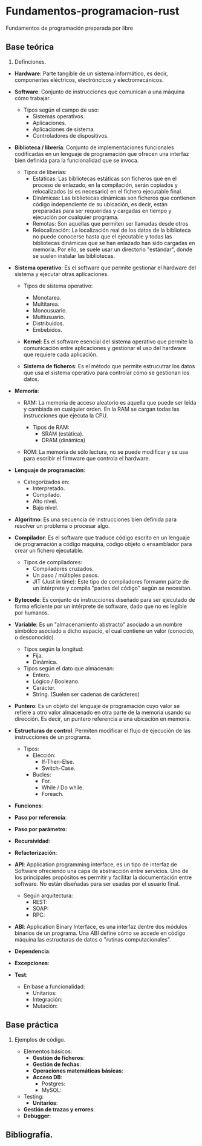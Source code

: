 # Fundamentos-programacion-rust
Fundamentos de programación preparada por libre

## Base teórica

1. Definciones.
- **Hardware**: Parte tangible de un sistema informático, es decir, componentes eléctricos, electróncicos y electromecánicos.


- **Software**: Conjunto de instrucciones que comunican a una máquina cómo trabajar.
    - Tipos según el campo de uso:
      - Sistemas operativos.
      - Aplicaciones.
      - Aplicaciones de sistema.
      - Controladores de dispositivos.


- **Biblioteca / librería**: Conjunto de implementaciones funcionales codificadas en un lenguaje de programación que ofrecen una interfaz bien definida para la funcionalidad que se invoca.
    - Tipos de liberías:
        - Estáticas: Las bibliotecas estáticas son ficheros que en el proceso de enlazado, en la compilación, serán copiados
        y relocalizados (si es necesario) en el fichero ejecutable final.
        - Dinámicas: Las bibliotecas dinámicas son ficheros que contienen código independiente de su ubicación,
        es decir, están preparadas para ser requeridas y cargadas en tiempo y ejecución por cualquier programa.
        - Remotas: Son aquellas que permiten ser llamadas desde otros
        - Relocalización: La localización real de los datos de la biblioteca no puede conocerse hasta que el ejecutable y todas las bibliotecas dinámicas que se han enlazado han sido cargadas en memoria. Por ello, se suele usar un directorio "estándar", donde se suelen instalar las bibliotecas.


- **Sistema operativo**: Es el software que permite gestionar el hardware del sistema y ejecutar otras aplicaciones.
  - Tipos de sistema operativo:
    - Monotarea.
    - Multitarea.
    - Monousuario.
    - Multiusuario.
    - Distribuidos.
    - Embebidos.


  - **Kernel**: Es el software esencial del sistema operativo que permite la comunicación entre aplicaciones y gestionar el
    uso del hardware que requiere cada aplicación.


  - **Sistema de ficheros**: Es el método que permite estrucutrar los datos que usa el sistema operativo para controlar cómo se gestionan los datos.


- **Memoria**:
  - RAM: La memoria de acceso aleatorio es aquella que puede ser leída y cambiada en cualquier orden. En la RAM se cargan todas las instrucciones que ejecuta la CPU.
    - Tipos de RAM:
      -   SRAM (estática).
      -   DRAM (dinámica)

  - ROM: La memoria de sólo lectura, no se puede modificar y se usa para escribir el firmware que controla el hardware.


- **Lenguaje de programación**:
    - Categorizados en:
      - Interpretado.
      - Compilado.
      - Alto nivel.
      - Bajo nivel.


- **Algoritmo**: Es una secuencia de instrucciones bien definida para resolver un problema o procesar algo.


- **Compilador**: Es el software que traduce código escrito en un lenguaje de programación a código máquina, código objeto o ensamblador para crear un fichero ejecutable.
  - Tipos de compiladores:
    - Compiladores cruzados.
    - Un paso / múltiples pasos.
    - JIT (Just in time): Este tipo de compiladores formamn parte de un intérprete y compila "partes del código" según se necesitan.

- **Bytecode**: Es conjunto de instrucciones diseñado para ser ejecutado de forma eficiente por un intérprete de software, dado que no es legible por humanos.


- **Variable**: Es un "almacenamiento abstracto" asociado a un nombre simbólco asociado a dicho espacio, el cual contiene un valor (conocido, o desconocido).
  - Tipos según la longitud:
    - Fija.
    - Dinámica.
  - Tipos según el dato que almacenan:
    - Entero.
    - Lógico / Booleano.
    - Carácter.
    - String. (Suelen ser cadenas de carácteres)

- **Puntero**: Es un objeto del lenguaje de programación cuyo valor se refiere a otro valor almacenado en otra parte de la memoria usando su dirección. Es decir, un puntero referencia a una ubicación en memoria.

- **Estructuras de control**: Permiten modificar el flujo de ejecución de las instrucciones de un programa.
  - Tipos:
    - Elección:
      - If-Then-Else.
      - Switch-Case.
    - Bucles:
      - For.
      - While / Do while.
      - Foreach.


- **Funciones**:


- **Paso por referencia**:


- **Paso por parámetro**:

- **Recursividad**:


- **Refactorización**:


- **API**: Application programming interface,  es un tipo de interfaz de Software ofreciendo una capa de abstracción entre servicios. Uno de los principales propósitos es
permitir y facilitar la documentación entre software. No están diseñadas para ser usadas por el usuario final.
  - Según arquitectura:
    - REST:
    - SOAP:
    - RPC:


- **ABI**: Application Binary Interface, es una interfaz dentre dos módulos binarios de un programa. Una ABI define cómo se accede en código máquina las estructuras de datos  o "rutinas computacionales".


- **Dependencia**:



- **Excepciones**:


- **Test**:
  - En base a funcionalidad:
      - Unitarios:
      - Integración:
      - Mutación:

## Base práctica

1. Ejemplos de código.

    - Elementos básicos:
        - **Gestión de ficheros**:
        - **Gestión de fechas**:
        - **Operaciones matemáticas básicas**:
        - **Acceso DB**:
            - Postgres:
            - MySQL:
    - Testing:
        - **Unitarios**:
    - **Gestión de trazas y errores**:
    - **Debugger**:

## Bibliografía.